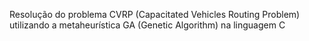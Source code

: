 Resolução do problema CVRP (Capacitated Vehicles Routing Problem) utilizando a metaheurística GA (Genetic Algorithm) na linguagem C
